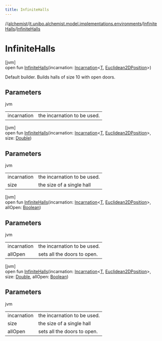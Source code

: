 ```yaml
---
title: InfiniteHalls
---
```

//[alchemist](../../../index.html)/[it.unibo.alchemist.model.implementations.environments](../index.html)/[InfiniteHalls](index.html)/[InfiniteHalls](-infinite-halls.html)



# InfiniteHalls



[jvm]\
open fun [InfiniteHalls](-infinite-halls.html)(incarnation: [Incarnation](../../it.unibo.alchemist.model.interfaces/-incarnation/index.html)<[T](../../it.unibo.alchemist.model.implementations.linkingrules/-connection-beam/index.html), [Euclidean2DPosition](../../it.unibo.alchemist.model.implementations.positions/-euclidean2-d-position/index.html)>)



Default builder. Builds halls of size 10 with open doors.



## Parameters


jvm

| | |
|---|---|
| incarnation | the incarnation to be used. |





[jvm]\
open fun [InfiniteHalls](-infinite-halls.html)(incarnation: [Incarnation](../../it.unibo.alchemist.model.interfaces/-incarnation/index.html)<[T](../../it.unibo.alchemist.model.implementations.linkingrules/-connection-beam/index.html), [Euclidean2DPosition](../../it.unibo.alchemist.model.implementations.positions/-euclidean2-d-position/index.html)>, size: [Double](https://kotlinlang.org/api/latest/jvm/stdlib/kotlin/-double/index.html))



## Parameters


jvm

| | |
|---|---|
| incarnation | the incarnation to be used. |
| size | the size of a single hall |





[jvm]\
open fun [InfiniteHalls](-infinite-halls.html)(incarnation: [Incarnation](../../it.unibo.alchemist.model.interfaces/-incarnation/index.html)<[T](../../it.unibo.alchemist.model.implementations.linkingrules/-connection-beam/index.html), [Euclidean2DPosition](../../it.unibo.alchemist.model.implementations.positions/-euclidean2-d-position/index.html)>, allOpen: [Boolean](https://kotlinlang.org/api/latest/jvm/stdlib/kotlin/-boolean/index.html))



## Parameters


jvm

| | |
|---|---|
| incarnation | the incarnation to be used. |
| allOpen | sets all the doors to open. |





[jvm]\
open fun [InfiniteHalls](-infinite-halls.html)(incarnation: [Incarnation](../../it.unibo.alchemist.model.interfaces/-incarnation/index.html)<[T](../../it.unibo.alchemist.model.implementations.linkingrules/-connection-beam/index.html), [Euclidean2DPosition](../../it.unibo.alchemist.model.implementations.positions/-euclidean2-d-position/index.html)>, size: [Double](https://kotlinlang.org/api/latest/jvm/stdlib/kotlin/-double/index.html), allOpen: [Boolean](https://kotlinlang.org/api/latest/jvm/stdlib/kotlin/-boolean/index.html))



## Parameters


jvm

| | |
|---|---|
| incarnation | the incarnation to be used. |
| size | the size of a single hall |
| allOpen | sets all the doors to open. |





